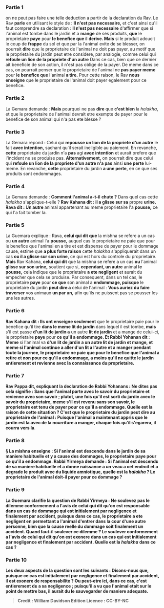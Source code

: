 
### Partie 1
on ne peut pas faire une telle deduction a partir de la declaration du Rav. Le Rav <b>parle</b> en utilisant le style de : <b>Il n'est pas necessaire,</b> et c'est ainsi qu'il faut comprendre sa declaration : <b>Il n'est pas necessaire</b> d'affirmer que si l'animal est tombe dans le jardin et a <b>mange</b> de ses produits, <b>que</b> le proprietaire <b>paye</b> pour <b>le benefice que</b> il <b>derive. Mais</b> si le produit adoucit le coup de <b>frappe</b> du sol et que par la l'animal evite de se blesser, on pourrait <b>dire</b> que le proprietaire de l'animal ne doit pas payer, au motif que le proprietaire du jardin peut etre considere, par analogie, comme celui qui <b>refoule un lion de la propriete d'un autre</b> Dans ce cas, bien que ce dernier ait beneficie de son action, il n'est pas oblige de la payer. De meme dans ce cas, on pourrait penser que le proprietaire de l'animal ne <b>pas payer meme</b> pour <b>le benefice que</b> l'animal <b>a tire.</b> Pour cette raison, le Rav <b>nous enseigne</b> que le proprietaire de l'animal doit payer egalement pour ce benefice.

### Partie 2
La Gemara demande : <b>Mais</b> pourquoi ne pas <b>dire</b> que <b>c'est bien</b> la <i>halakha</i>, et que le proprietaire de l'animal devrait etre exempte de payer pour le benefice de son animal qui n'a pas ete blesse ?

### Partie 3
La Gemara repond : Celui qui <b>repousse un lion de la propriete d'un autre</b> le fait <b>avec intention,</b> sachant qu'il serait ineligible au paiement. En revanche, <b>cette</b> proprietaire du jardin n'a <b>pas</b> agi <b>avec intention</b> et aurait prefere que l'incident ne se produise pas. <b>Alternativement,</b> on pourrait dire que celui qui <b>refoule un lion de la propriete d'un autre n'a pas</b> ainsi <b>une perte</b> lui-meme. En revanche, <b>cette</b> proprietaire du jardin <b>a une perte,</b> en ce que ses produits sont endommages.

### Partie 4
La Gemara demande : <b>Comment l'animal a-t-il</b> <b>chute ?</b> Dans quel cas cette <i>halakha</i> s'applique-t-elle ? <b>Rav Kahana dit : il a glisse sur sa</b> propre <b>urine. Rava dit : Un autre</b> animal appartenant au meme proprietaire l'a <b>pousse,</b> ce qui l'a fait tomber la.

### Partie 5
La Guemara explique : Rava, <b>celui qui dit que</b> la mishna se refere a un cas ou <b>un autre</b> animal l'a <b>pousse,</b> auquel cas le proprietaire ne paie que pour le benefice que l'animal en a tire et est dispense de payer pour le dommage cause, estime que <b>a plus forte raison</b> cette <i>halakha</i> s'appliquerait dans un cas <b>ou il a glisse sur son urine,</b> ce qui est hors du controle du proprietaire. <b>Mais</b> Rav Kahana, <b>celui qui dit</b> que la mishna se refere a un cas <b>ou</b> l'animal <b>glisse sur son urine,</b> soutient que si, <b>cependant, un autre</b> animal <b>le pousse,</b> cela indique que le proprietaire <b>a ete negligent</b> et aurait du empecher que cela se produise. Par consequent, dans un tel cas, le proprietaire <b>paye</b> pour <b>ce que</b> son animal a <b>endommage, puisque</b> le proprietaire du jardin <b>peut dire a</b> celui de l'animal : <b>Vous auriez du faire traverser</b> vos animaux <b>un par un,</b> afin qu'ils ne puissent pas se pousser les uns les autres.

### Partie 6
<b>Rav Kahana dit : Ils ont enseigne seulement</b> que le proprietaire paie pour le benefice qu'il tire <b>dans le meme lit de jardin</b> dans lequel il est tombe, <b>mais</b> s'il est passe <b>d'un <b>lit de jardin</b> a</b> un autre <b>lit de jardin</b> et a mange de celui-ci, le proprietaire <b>paye</b> pour <b>ce qu'il a endommage. Et Rabbi Yohanan dit : Meme</b> si l'animal va <b>d'un <b>lit de jardin</b> a un autre <b>lit de jardin</b> et mange, <b>et meme</b> si l'animal continue a aller d'un lit a l'autre et a manger pendant <b>toute la journee,</b> le proprietaire ne paie que pour le benefice que l'animal a retire et non pour ce qu'il a endommage, <b>a moins qu'il ne quitte</b> le jardin entierement <b>et revienne avec</b> la <b>connaissance du proprietaire.</b>

### Partie 7
<b>Rav Pappa dit,</b> expliquant la declaration de Rabbi Yohanans : <b>Ne dites pas</b> cela signifie : <b>Sans que</b> l'animal <b>parte avec</b> le <b>savoir du proprietaire et revienne avec</b> son <b>savoir ; plutot, une fois qu'il est sorti</b> du jardin <b>avec</b> le <b>savoir du proprietaire, meme s'il est revenu sans</b> son <b>savoir, </b> le proprietaire est tenu de payer pour ce qu'il a endommage. <b>Quelle est la raison</b> de cette situation ? C'est <b>que</b> le proprietaire du jardin peut <b>dire au</b> proprietaire de l'animal : <b>Puisque</b> l'animal <b>a</b> maintenant <b>appris</b> que le jardin est la avec de la nourriture a manger, <b>chaque fois qu'il s'egarera, il courra vers la.</b>

### Partie 8
§ La mishna enseigne : Si l'animal <b>est descendu</b> dans le jardin <b>de sa maniere habituelle et y a cause des dommages</b>, le proprietaire <b>paye</b> pour <b>ce qu'il a endommage. Rabbi Yirmeya demande :</b> Si l'animal <b>est descendu de sa maniere habituelle et</b> a donne naissance a un veau a cet endroit et a <b>degrade</b> le produit <b>avec du liquide amniotique, quelle est</b> la <i>halakha</i> ? Le proprietaire de l'animal doit-il payer pour ce dommage ?

### Partie 9
La Guemara clarifie la question de Rabbi Yirmeya : <b>Ne soulevez pas le dilemme conformement</b> a l'avis de <b>celui qui dit</b> qu'on est <b>responsable</b> dans un cas de dommage qui est <b>initialement par negligence et finalement par accident,</b> puisque dans ce cas, le proprietaire a ete negligent en permettant a l'animal d'entrer dans la cour d'une autre personne, bien que la cause reelle du dommage soit finalement un accident. <b>Quand faut-il soulever ce dilemme ?</b> Le soulever <b>conformement</b> a l'avis <b>de celui qui dit</b> qu'on est <b>exonere</b> dans un cas qui est <b>initialement par negligence et finalement par accident. Quelle</b> est la <i>halakha</i> dans ce cas ?

### Partie 10
Les deux aspects de la question sont les suivants : <b>Disons-nous</b> que, <b>puisque</b> ce cas est <b>initialement par negligence et finalement par accident,</b> il est <b>exonere</b> de responsabilite ? <b>Ou peut-etre ici,</b> dans ce cas, <b>c'est entierement</b> du a sa <b>negligence ; puisqu'il a vu que</b> l'animal <b>etait sur le point de mettre bas, il aurait du le sauvegarder</b> de maniere adequate.

>Credit : William Davidson Edition
>Licence : CC-BY-NC